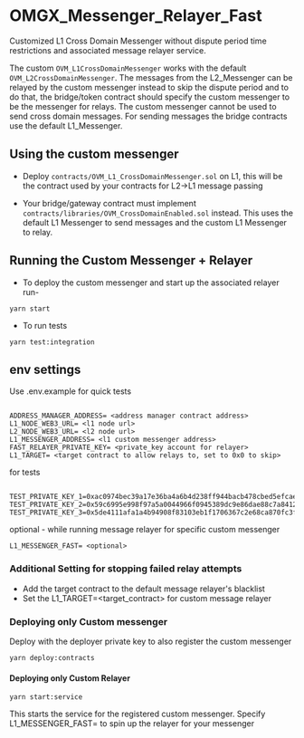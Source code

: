 # OMGX_Messenger_Relayer_Fast

Customized L1 Cross Domain Messenger without dispute period time restrictions and associated message relayer service.

The custom `OVM_L1CrossDomainMessenger` works with the default `OVM_L2CrossDomainMessenger`. The messages from the L2_Messenger can be relayed by the custom messenger instead to skip the dispute period and to do that, the bridge/token contract should specify the custom messenger to be the messenger for relays. The custom messenger cannot be used to send cross domain messages. For sending messages the bridge contracts use the default L1_Messenger.

## Using the custom messenger

- Deploy `contracts/OVM_L1_CrossDomainMessenger.sol` on L1, this will be the contract used by your contracts for L2->L1 message passing

- Your bridge/gateway contract must implement `contracts/libraries/OVM_CrossDomainEnabled.sol` instead. This uses the default L1 Messenger to send messages and the custom L1 Messenger to relay.

## Running the Custom Messenger + Relayer

- To deploy the custom messenger and start up the associated relayer run-
```
yarn start
```

- To run tests
```
yarn test:integration
```

## env settings

Use .env.example for quick tests

```

ADDRESS_MANAGER_ADDRESS= <address manager contract address>
L1_NODE_WEB3_URL= <l1 node url>
L2_NODE_WEB3_URL= <l2 node url>
L1_MESSENGER_ADDRESS= <l1 custom messenger address>
FAST_RELAYER_PRIVATE_KEY= <private_key account for relayer>
L1_TARGET= <target contract to allow relays to, set to 0x0 to skip>

```

for tests
```

TEST_PRIVATE_KEY_1=0xac0974bec39a17e36ba4a6b4d238ff944bacb478cbed5efcae784d7bf4f2ff80
TEST_PRIVATE_KEY_2=0x59c6995e998f97a5a0044966f0945389dc9e86dae88c7a8412f4603b6b78690d
TEST_PRIVATE_KEY_3=0x5de4111afa1a4b94908f83103eb1f1706367c2e68ca870fc3fb9a804cdab365a

```

optional - while running message relayer for specific custom messenger
```
L1_MESSENGER_FAST= <optional>
```

### Additional Setting for stopping failed relay attempts

- Add the target contract to the default message relayer's blacklist
- Set the L1_TARGET=<target_contract> for custom message relayer

### Deploying only Custom messenger

Deploy with the deployer private key to also register the custom messenger
```
yarn deploy:contracts
```

#### Deploying only Custom Relayer

```
yarn start:service
```

This starts the service for the registered custom messenger. Specify L1_MESSENGER_FAST=<messenger> to spin up the relayer for your messenger
